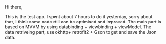 Hi there,

This is the test app. I spent about 7 hours to do it yesterday,  sorry about that, I think some code still can be optimised and improved. 
The main part is based on MVVM by using databinding + viewbinding + viewModel. The data retriveing part,  use okhttp+ retrofit2 + Gson to get and save the Json data.

